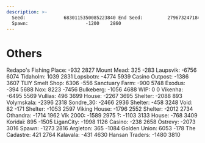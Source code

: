 ```yaml
---
description: >-
  Seed:              6830115350085223840 End Seed:         2796732471843909094
  Spawn:                     -1200    2860
---
```


# Others



Redapo's Fishing Place: -932 2827 Mount Mead: 325 -283 Laupsvik: -6756 6074 Tidaholm: 1039 2831 Lopsbotn: -4774 5939 Casino Outpost: -1386 3607 TLIY Smelt Shop: 6306 -556 Sanctuary Farm: -900 5748 Exodus: -394 5688 Nox: 8223 -7456 Bulkeberg: -1056 4688 WIP: 0 0 Vikenha: -6495 5569 Vullias: 496 3699 House: -2267 3695 Shelter: -2088 893 Volymskala: -2396 2318 Sondre\_30: -2466 2936 Shelter: -458 3248 Void: 82 -171 Shelter: -1053 2597 Viking House: -1796 2552 Shelter: -2012 2734 Othandra: -1714 1962 Vík 2000: -1589 2975 ?: -1103 3133 House: -768 3409 Koridaï: 895 -1505 LiganCity: -1998 1126 Casino: -238 2658 Östrevy: -2073 3016 Spawn: -1273 2816 Argleton: 365 -1084 Golden Union: 6053 -178 The Cadastre: 421 2764 Kalavala: -431 4630 Hansan Traders: -1480 3810

<figure><img src="../../.gitbook/assets/nordicmc.webp" alt=""><figcaption></figcaption></figure>

